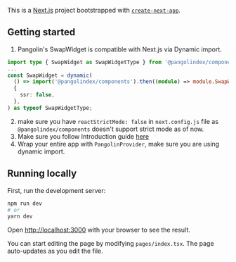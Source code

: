This is a [Next.js](https://nextjs.org/) project bootstrapped with [`create-next-app`](https://github.com/vercel/next.js/tree/canary/packages/create-next-app).

## Getting started


1. Pangolin's SwapWidget is compatible with Next.js via Dynamic import. 
```ts
import type { SwapWidget as SwapWidgetType } from '@pangolindex/components';
...
const SwapWidget = dynamic(
  () => import('@pangolindex/components').then((module) => module.SwapWidget) as any,
  {
    ssr: false,
  },
) as typeof SwapWidgetType;
```
2. make sure you have `reactStrictMode: false` in `next.config.js` file as `@pangolindex/components` doesn't support strict mode as of now.
3. Make sure you follow Introduction guide [here](https://components-dusky.vercel.app/?path=/story/guide-introduction--page)
4. Wrap your entire app with `PangolinProvider`, make sure you are using dynamic import.

## Running locally

First, run the development server:

```bash
npm run dev
# or
yarn dev
```

Open [http://localhost:3000](http://localhost:3000) with your browser to see the result.

You can start editing the page by modifying `pages/index.tsx`. The page auto-updates as you edit the file.